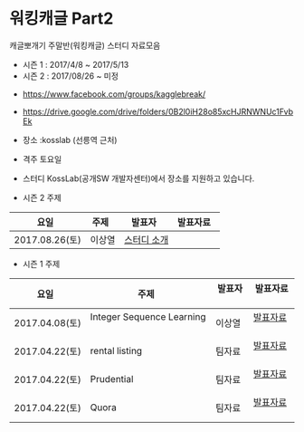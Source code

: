 # 워킹캐글 Part2 
캐글뽀개기 주말반(워킹캐글) 스터디 자료모음
- 시즌 1 : 2017/4/8 ~ 2017/5/13
- 시즌 2 : 2017/08/26 ~ 미정

* https://www.facebook.com/groups/kagglebreak/
* https://drive.google.com/drive/folders/0B2l0iH28o85xcHJRNWNUc1FvbEk
* 장소 :kosslab (선릉역 근처)
* 격주 토요일
* 스터디 KossLab(공개SW 개발자센터)에서 장소를 지원하고 있습니다.


* 시즌 2 주제

|요일   |주제   |발표자   |발표자료   |
|---|---|---|---|
|2017.08.26(토)|이상열|[스터디 소개](https://github.com/KaggleBreak/walkingkaggle/blob/master/tutorial/house_prices/house_prices_tutorial.html)


* 시즌 1 주제

|요일   |주제   |발표자   |발표자료   | 
|---|---|---|---|
|2017.04.08(토)|Integer Sequence Learning   |이상열|[발표자료](https://github.com/KaggleBreak/walkingkaggle/blob/master/integer/Integer%20Sequence%20_%EC%9B%8C%ED%82%B9%EC%BA%90%EA%B8%80_%EC%8B%9C%EC%A6%8C1_%EC%A3%BC%EB%A7%90%EB%B0%98%20.ipynb)   |   
|2017.04.22(토)|rental listing   |팀자료|[발표자료](https://github.com/KaggleBreak/walkingkaggle/blob/master/rental_listing/rental_listing_0422.ipynb)   |   
|2017.04.22(토)|Prudential   |팀자료|[발표자료](https://github.com/KaggleBreak/walkingkaggle/blob/master/prudential/Prudential_Insuranse.html.docx)   |   
|2017.04.22(토)|Quora   |팀자료|[발표자료](https://github.com/KaggleBreak/walkingkaggle/blob/master/quora/quora_1.ipynb)   |   


